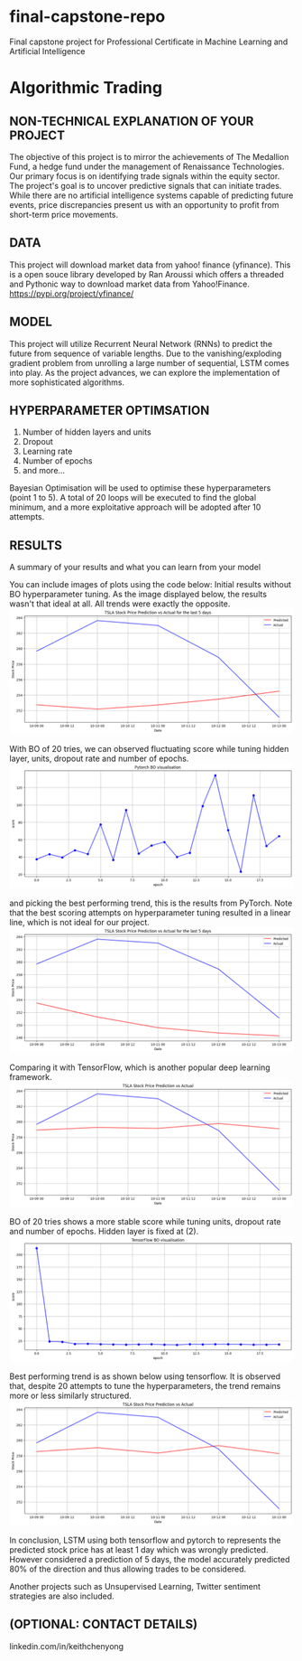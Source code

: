 # final-capstone-repo
Final capstone project for Professional Certificate in Machine Learning and Artificial Intelligence


# Algorithmic Trading


## NON-TECHNICAL EXPLANATION OF YOUR PROJECT
The objective of this project is to mirror the achievements of The Medallion Fund, a hedge fund under the management of Renaissance Technologies. Our primary focus is on identifying trade signals within the equity sector. The project's goal is to uncover predictive signals that can initiate trades. While there are no artificial intelligence systems capable of predicting future events, price discrepancies present us with an opportunity to profit from short-term price movements.


## DATA
This project will download market data from yahoo! finance (yfinance). This is a open souce library developed by Ran Aroussi which offers a threaded and Pythonic way to download market data from Yahoo!Finance. 
https://pypi.org/project/yfinance/


## MODEL 
This project will utilize Recurrent Neural Network (RNNs) to predict the future from sequence of variable lengths. Due to the vanishing/exploding gradient problem from unrolling a large number of sequential, LSTM comes into play. As the project advances, we can explore the implementation of more sophisticated algorithms. 


## HYPERPARAMETER OPTIMSATION
1.	Number of hidden layers and units
2.	Dropout
3.	Learning rate
4.	Number of epochs
5.	and more...

Bayesian Optimisation will be used to optimise these hyperparameters (point 1 to 5). A total of 20 loops will be executed to find the global minimum, and a more exploitative approach will be adopted after 10 attempts.


## RESULTS
A summary of your results and what you can learn from your model 

You can include images of plots using the code below:
Initial results without BO hyperparameter tuning. As the image displayed below, the results wasn't that ideal at all. All trends were exactly the opposite. 
![initial pytorch](./images/90days_initial_pytorch.png)

With BO of 20 tries, we can observed fluctuating score while tuning hidden layer, units, dropout rate and number of epochs. 
![all score pytorch](./images/90days_score_pytorch.png)

and picking the best performing trend, this is the results from PyTorch. Note that the best scoring attempts on hyperparameter tuning resulted in a linear line, which is not ideal for our project.
![Best trending pytorch](./images/90days_best_trend_pytorch.png)

Comparing it with TensorFlow, which is another popular deep learning framework. 
![initial tensorflow](./images/90days_initial_tensorflow.png)

BO of 20 tries shows a more stable score while tuning units, dropout rate and number of epochs. Hidden layer is fixed at (2).
![all score pytorch](./images/90days_score_tensorflow.png)

Best performing trend is as shown below using tensorflow. It is observed that, despite 20 attempts to tune the hyperparameters, the trend remains more or less similarly structured.
![Best trending tensorflow](./images/90days_best_trend_tensorflow.png)

In conclusion, LSTM using both tensorflow and pytorch to represents the predicted stock price has at least 1 day which was wrongly predicted. However considered a prediction of 5 days, the model accurately predicted 80% of the direction and thus allowing trades to be considered.

Another projects such as Unsupervised Learning, Twitter sentiment strategies are also included. 

## (OPTIONAL: CONTACT DETAILS)
linkedin.com/in/keithchenyong
